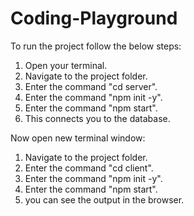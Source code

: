 # Coding-Playground

To run the project follow the below steps:
1) Open your terminal.
2) Navigate to the project folder.
3) Enter the command "cd server".
4) Enter the command "npm init -y".
5) Enter the command "npm start".
6) This connects you to the database.

Now open new terminal window:
1) Navigate to the project folder.
2) Enter the command "cd client".
3) Enter the command "npm init -y".
4) Enter the command "npm start".
5) you can see the output in the browser.
